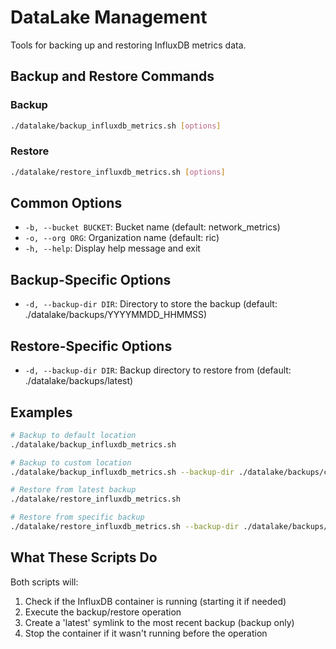 # DataLake Management

Tools for backing up and restoring InfluxDB metrics data.

## Backup and Restore Commands

### Backup

```bash
./datalake/backup_influxdb_metrics.sh [options]
```

### Restore

```bash
./datalake/restore_influxdb_metrics.sh [options]
```

## Common Options

- `-b, --bucket BUCKET`: Bucket name (default: network_metrics)
- `-o, --org ORG`: Organization name (default: ric)
- `-h, --help`: Display help message and exit

## Backup-Specific Options

- `-d, --backup-dir DIR`: Directory to store the backup (default: ./datalake/backups/YYYYMMDD_HHMMSS)

## Restore-Specific Options

- `-d, --backup-dir DIR`: Backup directory to restore from (default: ./datalake/backups/latest)

## Examples

```bash
# Backup to default location
./datalake/backup_influxdb_metrics.sh

# Backup to custom location
./datalake/backup_influxdb_metrics.sh --backup-dir ./datalake/backups/custom_backup

# Restore from latest backup
./datalake/restore_influxdb_metrics.sh

# Restore from specific backup
./datalake/restore_influxdb_metrics.sh --backup-dir ./datalake/backups/20250318_123456
```

## What These Scripts Do

Both scripts will:

1. Check if the InfluxDB container is running (starting it if needed)
1. Execute the backup/restore operation
1. Create a 'latest' symlink to the most recent backup (backup only)
1. Stop the container if it wasn't running before the operation
